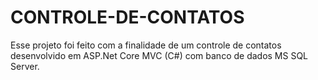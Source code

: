 # CONTROLE-DE-CONTATOS
Esse projeto foi feito com a finalidade de um controle de contatos desenvolvido em ASP.Net Core MVC (C#) com banco de dados MS SQL Server.
